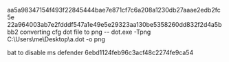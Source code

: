 aa5a98347154f493f22845444bae7e871cf7c6a208a1230db27aaae2edb2fc5e
22a964003ab7e2fdddf547a1e49e5e29323aa130be5358260dd832f2d4a5bbb2
 converting cfg dot file to png 
-- dot.exe -Tpng C:\Users\me\Desktop\a.dot -o png


bat to disable ms defender 6ebd1124feb96c3acf48c2274fe9ca54
